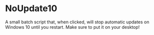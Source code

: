 # NoUpdate10
A small batch script that, when clicked, will stop automatic updates on Windows 10 until you restart. Make sure to put it on your desktop!
